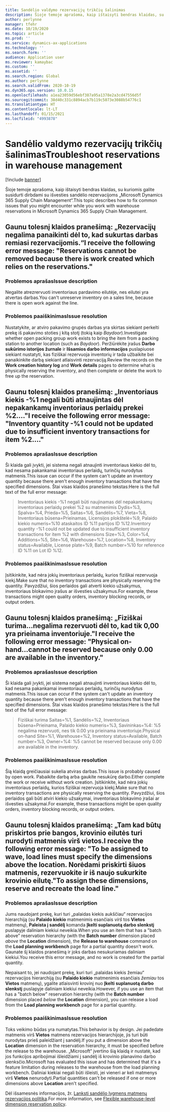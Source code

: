 ```yaml
---
title: Sandėlio valdymo rezervacijų trikčių šalinimas
description: Šioje temoje aprašoma, kaip ištaisyti bendras klaidas, su kuriomis galite susidurti dirbdami su išvesties sandėlio rezervacijoms „Microsoft Dynamics 365 Supply Chain Management“.
author: perlynne
manager: tfehr
ms.date: 10/19/2020
ms.topic: article
ms.prod: ''
ms.service: dynamics-ax-applications
ms.technology: ''
ms.search.form: ''
audience: Application user
ms.reviewer: kamaybac
ms.custom: ''
ms.assetid: ''
ms.search.region: Global
ms.author: perlynne
ms.search.validFrom: 2020-10-19
ms.dyn365.ops.version: 10.0.15
ms.openlocfilehash: a1ea23059d56ebf387a95a1378e2a3cd47556d5f
ms.sourcegitcommit: 38d40c331c8894acb7b119c5073e3088b54776c1
ms.translationtype: HT
ms.contentlocale: lt-LT
ms.lasthandoff: 01/15/2021
ms.locfileid: "4993878"
---
```

# <a name="troubleshoot-reservations-in-warehouse-management"></a><span data-ttu-id="0519a-103">Sandėlio valdymo rezervacijų trikčių šalinimas</span><span class="sxs-lookup"><span data-stu-id="0519a-103">Troubleshoot reservations in warehouse management</span></span>

[!include [banner](../includes/banner.md)]

<span data-ttu-id="0519a-104">Šioje temoje aprašoma, kaip ištaisyti bendras klaidas, su kuriomis galite susidurti dirbdami su išvesties sandėlio rezervacijoms „Microsoft Dynamics 365 Supply Chain Management“.</span><span class="sxs-lookup"><span data-stu-id="0519a-104">This topic describes how to fix common issues that you might encounter while you work with warehouse reservations in Microsoft Dynamics 365 Supply Chain Management.</span></span>

## <a name="i-receive-the-following-error-message-reservations-cannot-be-removed-because-there-is-work-created-which-relies-on-the-reservations"></a><span data-ttu-id="0519a-105">Gaunu tolesnį klaidos pranešimą: „Rezervacijų negalima panaikinti dėl to, kad sukurtas darbas remiasi rezervacijomis.“</span><span class="sxs-lookup"><span data-stu-id="0519a-105">I receive the following error message: "Reservations cannot be removed because there is work created which relies on the reservations."</span></span>

### <a name="issue-description"></a><span data-ttu-id="0519a-106">Problemos aprašas</span><span class="sxs-lookup"><span data-stu-id="0519a-106">Issue description</span></span>

<span data-ttu-id="0519a-107">Negalite atrezrervuoti inventoriaus pardavimo eilutėje, nes eilutei yra atvertas darbas.</span><span class="sxs-lookup"><span data-stu-id="0519a-107">You can't unreserve inventory on a sales line, because there is open work against the line.</span></span>

### <a name="issue-resolution"></a><span data-ttu-id="0519a-108">Problemos paaiškinimas</span><span class="sxs-lookup"><span data-stu-id="0519a-108">Issue resolution</span></span>

<span data-ttu-id="0519a-109">Nustatykite, ar atviro pakavimo grupės darbas yra skirtas siekiant perkelti prekę iš pakavimo stoties į kitą stotį (tokią kaip *Baydoor*).</span><span class="sxs-lookup"><span data-stu-id="0519a-109">Investigate whether open packing group work exists to bring the item from a packing station to another location (such as *Baydoor*).</span></span> <span data-ttu-id="0519a-110">Peržiūrėkite įrašus **Darbo sukūrimo istorijos žurnale** ir **Išsamios darbo informacijos** puslapiuose siekiant nustatyti, kas fiziškai rezervuoja inventorių ir tada užbaikite bei panaikinkite darbą siekiant atlaisvinti rezervaciją.</span><span class="sxs-lookup"><span data-stu-id="0519a-110">Review the records on the **Work creation history log** and **Work details** pages to determine what is physically reserving the inventory, and then complete or delete the work to free up the reservation.</span></span>

## <a name="i-receive-the-following-error-message-inventory-quantity--1-could-not-be-updated-due-to-insufficient-inventory-transactions-for-item-2"></a><span data-ttu-id="0519a-111">Gaunu tolesnį klaidos pranešimą: „Inventoriaus kiekis -%1 negali būti atnaujintas dėl nepakankamų inventoriaus perlaidų prekei %2...."</span><span class="sxs-lookup"><span data-stu-id="0519a-111">I receive the following error message: "Inventory quantity -%1 could not be updated due to insufficient inventory transactions for item %2...."</span></span>

### <a name="issue-description"></a><span data-ttu-id="0519a-112">Problemos aprašas</span><span class="sxs-lookup"><span data-stu-id="0519a-112">Issue description</span></span>

<span data-ttu-id="0519a-113">Ši klaida gali įvykti, jei sistema negali atnaujinti inventoriaus kiekio dėl to, kad nesama pakankamai inventoriaus perlaidų, turinčių nurodytus matmenis.</span><span class="sxs-lookup"><span data-stu-id="0519a-113">This issue can occur if the system can't update an inventory quantity because there aren't enough inventory transactions that have the specified dimensions.</span></span> <span data-ttu-id="0519a-114">Štai visas klaidos pranešimo tekstas:</span><span class="sxs-lookup"><span data-stu-id="0519a-114">Here is the full text of the full error message:</span></span>

> <span data-ttu-id="0519a-115">Inventoriaus kiekis -%1 negali būti naujinamas dėl nepakankamų inventoriaus perlaidų prekei %2 su matmenimis Dydis=%3, Spalva=%4, Prieda=%5, Saitas=%6, Sandėlis=%7, Vieta=%8, Inventoriaus būsena=Prieinamas, Licensijos plokštelė=%9, Palaido kiekio numeris=%10 ataskaitos ID %11 partijos ID %12.</span><span class="sxs-lookup"><span data-stu-id="0519a-115">Inventory quantity -%1 could not be updated due to insufficient inventory transactions for item %2 with dimensions Size=%3, Color=%4, Additions=%5, Site=%6, Warehouse=%7, Location=%8, Inventory status=Available, License plate=%9, Batch number=%10 for reference ID %11 on Lot ID %12.</span></span>

### <a name="issue-resolution"></a><span data-ttu-id="0519a-116">Problemos paaiškinimas</span><span class="sxs-lookup"><span data-stu-id="0519a-116">Issue resolution</span></span>

<span data-ttu-id="0519a-117">Įsitikinkite, kad nėra jokių inventoriaus perlaidų, kurios fiziškai rezervuoja kiekį.</span><span class="sxs-lookup"><span data-stu-id="0519a-117">Make sure that no inventory transactions are physically reserving the quantity.</span></span> <span data-ttu-id="0519a-118">Pavyzdžiui, šios perlaidos gali atverti kiekio užsakymus, inventoriaus blokavimo įrašus ar išvesties užsakymus.</span><span class="sxs-lookup"><span data-stu-id="0519a-118">For example, these transactions might open quality orders, inventory blocking records, or output orders.</span></span>

## <a name="i-receive-the-following-error-message-physical-on-handcannot-be-reserved-because-only-000-are-available-in-the-inventory"></a><span data-ttu-id="0519a-119">Gaunu tolesnį klaidos pranešimą: „Fiziškai turima...negalima rezervuoti dėl to, kad tik 0,00 yra prieinama inventoriuje."</span><span class="sxs-lookup"><span data-stu-id="0519a-119">I receive the following error message: "Physical on-hand...cannot be reserved because only 0.00 are available in the inventory."</span></span>

### <a name="issue-description"></a><span data-ttu-id="0519a-120">Problemos aprašas</span><span class="sxs-lookup"><span data-stu-id="0519a-120">Issue description</span></span>

<span data-ttu-id="0519a-121">Ši klaida gali įvykti, jei sistema negali atnaujinti inventoriaus kiekio dėl to, kad nesama pakankamai inventoriaus perlaidų, turinčių nurodytus matmenis.</span><span class="sxs-lookup"><span data-stu-id="0519a-121">This issue can occur if the system can't update an inventory quantity because there aren't enough inventory transactions that have the specified dimensions.</span></span> <span data-ttu-id="0519a-122">Štai visas klaidos pranešimo tekstas:</span><span class="sxs-lookup"><span data-stu-id="0519a-122">Here is the full text of the full error message:</span></span>

> <span data-ttu-id="0519a-123">Fiziškai turima Saitas=%1, Sandėlis=%2, Inventoriaus būsena=Prieinama, Palaido kiekio numeris=%3, Savininkas=%4: %5 negalima rezervuoti, nes tik 0.00 yra prieinama inventoriuje.</span><span class="sxs-lookup"><span data-stu-id="0519a-123">Physical on-hand Site=%1, Warehouse=%2, Inventory status=Available, Batch number=%3, Owner=%4: %5 cannot be reserved because only 0.00 are available in the inventory.</span></span>

### <a name="issue-resolution"></a><span data-ttu-id="0519a-124">Problemos paaiškinimas</span><span class="sxs-lookup"><span data-stu-id="0519a-124">Issue resolution</span></span>

<span data-ttu-id="0519a-125">Šią klaidą greičiausiai sukelia atviras darbas.</span><span class="sxs-lookup"><span data-stu-id="0519a-125">This issue is probably caused by open work.</span></span> <span data-ttu-id="0519a-126">Pabaikite darbą arba gaukite nesukūrę darbo.</span><span class="sxs-lookup"><span data-stu-id="0519a-126">Either complete the work or receive without work creation.</span></span> <span data-ttu-id="0519a-127">Įsitikinkite, kad nėra jokių inventoriaus perlaidų, kurios fiziškai rezervuoja kiekį.</span><span class="sxs-lookup"><span data-stu-id="0519a-127">Make sure that no inventory transactions are physically reserving the quantity.</span></span> <span data-ttu-id="0519a-128">Pavyzdžiui, šios perlaidos gali būti atviri kiekio užsakymai, inventoriaus blokavimo įrašai ar išvesties užsakymai.</span><span class="sxs-lookup"><span data-stu-id="0519a-128">For example, these transactions might be open quality orders, inventory blocking records, or output orders.</span></span>

## <a name="i-receive-the-following-error-message-to-be-assigned-to-wave-load-lines-must-specify-the-dimensions-above-the-location-to-assign-these-dimensions-reserve-and-recreate-the-load-line"></a><span data-ttu-id="0519a-129">Gaunu tolesnį klaidos pranešimą: „Tam kad būtų priskirtos prie bangos, krovinio eilutės turi nurodyti matmenis virš vietos.</span><span class="sxs-lookup"><span data-stu-id="0519a-129">I receive the following error message: "To be assigned to wave, load lines must specify the dimensions above the location.</span></span> <span data-ttu-id="0519a-130">Norėdami priskirti šiuos matmenis, rezervuokite ir iš naujo sukurkite krovinio eilutę."</span><span class="sxs-lookup"><span data-stu-id="0519a-130">To assign these dimensions, reserve and recreate the load line."</span></span>

### <a name="issue-description"></a><span data-ttu-id="0519a-131">Problemos aprašas</span><span class="sxs-lookup"><span data-stu-id="0519a-131">Issue description</span></span>

<span data-ttu-id="0519a-132">Jums naudojant prekę, kuri turi „palaidas kiekis aukščiau“ rezervacijos hierarchiją (su **Palaido kiekio** matmenimis esančiais *virš* tos **Vietos** matmenų), **Paleista į sandėlį** komanda **Įkelti suplanuotą darbo slenkstį** puslapyje daliniam kiekiui neveikia.</span><span class="sxs-lookup"><span data-stu-id="0519a-132">When you use an item that has a "batch above" reservation hierarchy (with the **Batch number** dimension placed *above* the **Location** dimension), the **Release to warehouse** command on the **Load planning workbench** page for a partial quantity doesn't work.</span></span> <span data-ttu-id="0519a-133">Gaunate šį klaidos pranešimą ir joks darbas nesukuriamas daliniam kiekiui.</span><span class="sxs-lookup"><span data-stu-id="0519a-133">You receive this error message, and no work is created for the partial quantity.</span></span>

<span data-ttu-id="0519a-134">Nepaisant to, jei naudojant prekę, kuri turi „palaidas kiekis žemiau“ rezervacijos hierarchiją (su **Palaido kiekio** matmenimis esančiais *žemiau* tos **Vietos** matmenų), ygalite atlaisvinti krovinį nuo **Įkelti suplanuotą darbo slenkstį** puslapyje daliniam kiekiui neveikia.</span><span class="sxs-lookup"><span data-stu-id="0519a-134">However, if you use an item that has a "batch below" reservation hierarchy (with the **Batch number** dimension placed *below* the **Location** dimension), you can release a load from the **Load planning workbench** page for a partial quantity.</span></span>

### <a name="issue-resolution"></a><span data-ttu-id="0519a-135">Problemos paaiškinimas</span><span class="sxs-lookup"><span data-stu-id="0519a-135">Issue resolution</span></span>

<span data-ttu-id="0519a-136">Toks veikimo būdas yra numatytas.</span><span class="sxs-lookup"><span data-stu-id="0519a-136">This behavior is by design.</span></span> <span data-ttu-id="0519a-137">Jei padedate matmenis virš **Vietos** matmens rezervacijos hierarchijoje, jis turi būti nurodytas prieš paleidžiant į sandėlį.</span><span class="sxs-lookup"><span data-stu-id="0519a-137">If you put a dimension above the **Location** dimension in the reservation hierarchy, it must be specified before the release to the warehouse.</span></span> <span data-ttu-id="0519a-138">„Microsoft“ įvertino šią klaidą ir nustatė, kad jos funkcijos apribojimai išleidžiami į sandėlį iš krovinio planavimo darbo slenksčio.</span><span class="sxs-lookup"><span data-stu-id="0519a-138">Microsoft has evaluated this issue and has determined that it's a feature limitation during releases to the warehouse from the load planning workbench.</span></span> <span data-ttu-id="0519a-139">Daliniai kiekiai negali būti išleisti, jei vieneri ar keli matmenys virš **Vietos** nenurodyti.</span><span class="sxs-lookup"><span data-stu-id="0519a-139">Partial quantities can't be released if one or more dimensions above **Location** aren't specified.</span></span>

<span data-ttu-id="0519a-140">Dėl išsamesnės informacijos, žr. [Lanksti sandėlio lygmens matmenų rezervacijos politika](flexible-warehouse-level-dimension-reservation.md).</span><span class="sxs-lookup"><span data-stu-id="0519a-140">For more information, see [Flexible warehouse-level dimension reservation policy](flexible-warehouse-level-dimension-reservation.md).</span></span>
